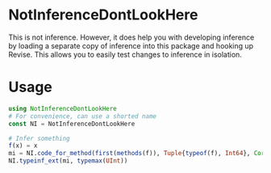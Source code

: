 # NotInferenceDontLookHere

This is not inference. However, it does help you with developing inference
by loading a separate copy of inference into this package and hooking up
Revise. This allows you to easily test changes to inference in isolation.

# Usage
```julia
using NotInferenceDontLookHere
# For convenience, can use a shorted name
const NI = NotInferenceDontLookHere

# Infer something
f(x) = x
mi = NI.code_for_method(first(methods(f)), Tuple{typeof(f), Int64}, Core.svec(), typemax(UInt))
NI.typeinf_ext(mi, typemax(UInt))
```
